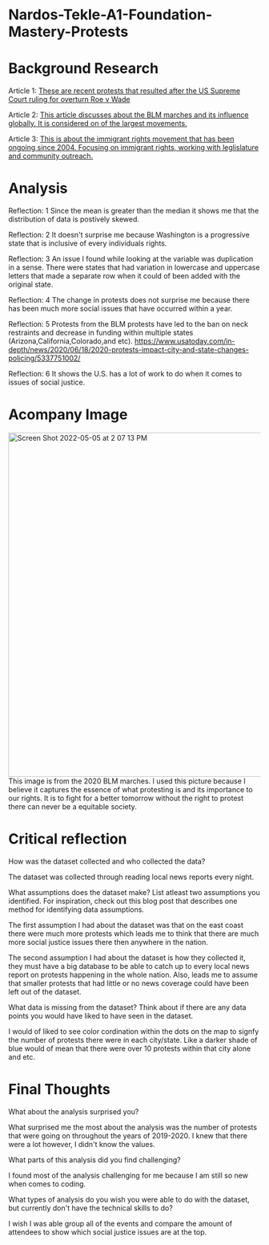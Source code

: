 # Nardos-Tekle-A1-Foundation-Mastery-Protests

# Background Research
Article 1:
[These are recent protests that resulted after the US Supreme Court ruling for overturn Roe v Wade](https://www.theguardian.com/us-news/2022/may/03/roe-v-wade-protests-outside-us-supreme-court)

Article 2:
[This article discusses about the BLM marches and its influence globally. It is considered on of the largest movements.](https://www.nytimes.com/interactive/2020/07/03/us/george-floyd-protests-crowd-size.html)

Article 3:
[This is about the immigrant rights movement that has been ongoing since 2004. Focusing on immigrant rights, working with leglislature and community outreach.](https://www.nonviolent-conflict.org/us-immigrant-rights-movement-2004-ongoing/)

# Analysis

Reflection: 1 
Since the mean is greater than the median it shows me that the distribution of data is postively skewed. 

Reflection: 2 
It doesn't surprise me because Washington is a progressive state that is inclusive of every individuals rights.

Reflection: 3 
An issue I found while looking at the variable was duplication in a sense. There were states that had variation in lowercase and uppercase letters that made a separate row when it could of been added with the original state. 

Reflection: 4
The change in protests does not surprise me because there has been much more social issues that have occurred within a year.

Reflection: 5
Protests from the BLM protests have led to the ban on neck restraints and decrease in funding within multiple states (Arizona,California,Colorado,and etc).
https://www.usatoday.com/in-depth/news/2020/06/18/2020-protests-impact-city-and-state-changes-policing/5337751002/

Reflection: 6
It shows the U.S. has a lot of work to do when it comes to issues of social justice. 

# Acompany Image 
<img width="686" alt="Screen Shot 2022-05-05 at 2 07 13 PM" src="https://user-images.githubusercontent.com/103152553/167025858-d2b24d61-bf03-4d79-b00d-fd7681c7f599.png">
This image is from the 2020 BLM marches. I used this picture because I believe it captures the essence of what protesting is and its importance to our rights. It is to fight for a better tomorrow without the right to protest there can never be a equitable society. 

# Critical reflection

How was the dataset collected and who collected the data?

The dataset was collected through reading local news reports every night.

What assumptions does the dataset make? List atleast two assumptions you identified. For inspiration, check out this blog post that describes one method for identifying data assumptions.

The first assumption I had about the dataset was that on the east coast there were much more protests which leads me to think that there are much more social justice issues there then anywhere in the nation. 


The second assumption I had about the dataset is how they collected it, they must have a big database to be able to catch up to every local news report on protests happening in the whole nation. Also, leads me to assume that smaller protests that had little or no news coverage could have been left out of the dataset.   

What data is missing from the dataset? Think about if there are any data points you would have liked to have seen in the dataset.

I would of liked to see color cordination within the dots on the map to signfy the number of protests there were in each city/state. Like a darker shade of blue would of mean that there were over 10 protests within that city alone and etc.

# Final Thoughts
What about the analysis surprised you?

What surprised me the most about the analysis was the number of protests that were going on throughout the years of 2019-2020. I knew that there were a lot however, I didn't know the values. 

What parts of this analysis did you find challenging?

I found most of the analysis challenging for me because I am still so new when comes to coding. 

What types of analysis do you wish you were able to do with the dataset, but currently don't have the technical skills to do?

I wish I was able group all of the events and compare the amount of attendees to show which social justice issues are at the top. 
